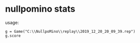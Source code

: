 # nullpomino stats

usage:
```
g = Game("C:\\NullpoMino\\replay\\2019_12_20_20_09_39.rep")
g.score
```
